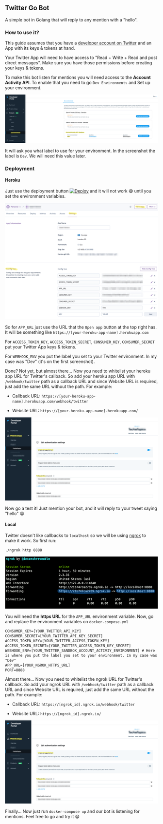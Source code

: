 Twitter Go Bot
---

A simple bot in Golang that will reply to any mention with a "hello".

### How to use it?

This guide assumes that you have a [developer account on Twitter](https://developer.twitter.com/en) and an App with its
keys & tokens at hand.

Your Twitter App will need to have access to "Read + Write + Read and post direct messages". Make sure you have those
permissions before creating your keys & tokens.

To make this bot listen for mentions you will need access to the **Account Activity API**. To enable that you need to
go `Dev Environments` and Set up your environment.

![AccountActivityScreenshot](.github/twitter_account_activity_env.png)

It will ask you what label to use for your environment. In the screenshot the label is `Dev`. We will need this value
later.

### Deployment

#### Heroku

Just use the deployment button [![Deploy](https://www.herokucdn.com/deploy/button.svg)](https://heroku.com/deploy) and
it will not work 😅 until you set the environment variables.

![HerokuEnvVar](.github/heroku_env_var.png)

So for `APP_URL` just use the URL that the `Open app` button at the top right has. It will be something
like `https://[your-heroku-app-name].herokuapp.com`

For `ACCESS_TOKEN_KEY`, `ACCESS_TOKEN_SECRET`, `CONSUMER_KEY`, `CONSUMER_SECRET` put your Twitter App keys & tokens.

For `WEBHOOK_ENV` you put the label you set to your Twitter environment. In my case was "Dev" (it's on the first
screenshot).

Done? Not yet, but almost there... Now you need to whitelist your heroku app URL for Twitter's callback. So add your
heroku app URL with `/webhook/twitter` path as a callback URL and since Website URL is required, just add the same URL
without the path. For example:

- Callback URL: `https://[your-heroku-app-name].herokuapp.com/webhook/twitter`

- Website URL:  `https://[your-heroku-app-name].herokuapp.com/`

![WhitelistURL](.github/whitelist_callback_url.png)

Now go a test it! Just mention your bot, and it will reply to your tweet saying "hello" 😁

#### Local

Twitter doesn't like callbacks to `localhost` so we will be using [ngrok](https://ngrok.com/download) to make it work.
So first run:

```
./ngrok http 8888
```

![ngrok](.github/ngrok_http_8888.png)

You will need the **https URL** for the `APP_URL` environment variable. Now, go and replace the environment variables
on `docker-compose.yml`

```
CONSUMER_KEY=[YOUR_TWITTER_API_KEY]
CONSUMER_SECRET=[YOUR_TWITTER_API_KEY_SECRET]
ACCESS_TOKEN_KEY=[YOUR_TWITTER_ACCESS_TOKEN_KEY]
ACCESS_TOKEN_SECRET=[YOUR_TWITTER_ACCESS_TOKEN_KEY_SECRET]
WEBHOOK_ENV=[YOUR_TWITTER_SANDBOX_ACCOUNT_ACTIVIY_ENVIRONMENT] # Here is where you put the label you set to your environment. In my case was "Dev"
APP_URL=[YOUR_NGROK_HTTPS_URL]
PORT=8888
```

Almost there... Now you need to whitelist the ngrok URL for Twitter's callback. So add your ngrok URL
with `/webhook/twitter` path as a callback URL and since Website URL is required, just add the same URL without the
path. For example:

- Callback URL: `https://[ngrok_id].ngrok.io/webhook/twitter`

- Website URL:  `https://[ngrok_id].ngrok.io/`

![WhitelistURL](.github/whitelist_callback_url.png)

Finally... Now just run `docker-compose up` and our bot is listening for mentions. Feel free to go and try it 😁
